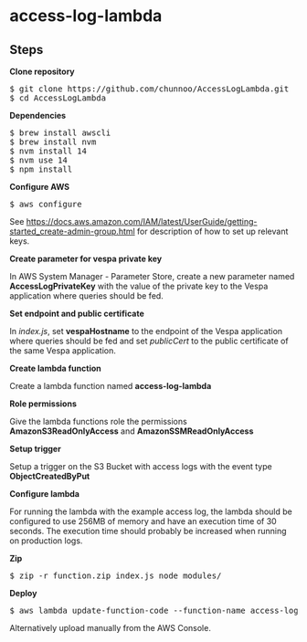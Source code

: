 # access-log-lambda

## Steps

**Clone repository**

<pre>
$ git clone https://github.com/chunnoo/AccessLogLambda.git
$ cd AccessLogLambda
</pre>


**Dependencies**

<pre>
$ brew install awscli
$ brew install nvm
$ nvm install 14
$ nvm use 14
$ npm install
</pre>


**Configure AWS**

<pre>
$ aws configure
</pre>
See <https://docs.aws.amazon.com/IAM/latest/UserGuide/getting-started_create-admin-group.html> for description of how to set up relevant keys.


**Create parameter for vespa private key**

In AWS System Manager - Parameter Store, create a new parameter named **AccessLogPrivateKey** with the value of the private key to the Vespa application where queries should be fed.


**Set endpoint and public certificate**

In *index.js*, set **vespaHostname** to the endpoint of the Vespa application where queries should be fed and set *publicCert* to the public certificate of the same Vespa application.


**Create lambda function**

Create a lambda function named **access-log-lambda**


**Role permissions**

Give the lambda functions role the permissions **AmazonS3ReadOnlyAccess** and **AmazonSSMReadOnlyAccess**


**Setup trigger**

Setup a trigger on the S3 Bucket with access logs with the event type **ObjectCreatedByPut**


**Configure lambda**

For running the lambda with the example access log, the lambda should be configured to use 256MB of memory and have an execution time of 30 seconds. The execution time should probably be increased when running on production logs.


**Zip**

<pre>
$ zip -r function.zip index.js node_modules/
</pre>


**Deploy**

<pre>
$ aws lambda update-function-code --function-name access-log-lambda --zip-file fileb://function.zip
</pre>

Alternatively upload manually from the AWS Console.
